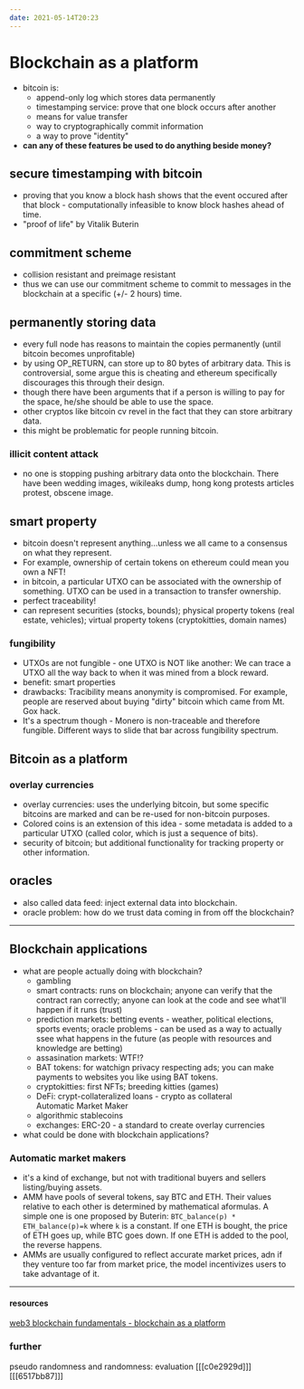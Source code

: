 ```yaml
---
date: 2021-05-14T20:23
---
```


# Blockchain as a platform

- bitcoin is:
  - append-only log which stores data permanently
  - timestamping service: prove that one block occurs after another
  - means for value transfer
  - way to cryptographically commit information
  - a way to prove "identity"
- **can any of these features be used to do anything beside money?**

## secure timestamping with bitcoin
- proving that you know a block hash shows that the event occured after that block - computationally infeasible to know block hashes ahead of time.
- "proof of life" by Vitalik Buterin

## commitment scheme
- collision resistant and preimage resistant
- thus we can use our commitment scheme to commit to messages in the blockchain at a specific (+/- 2 hours) time.

## permanently storing data
- every full node has reasons to maintain the copies permanently (until bitcoin becomes unprofitable)
- by using OP_RETURN, can store up to 80 bytes of arbitrary data. This is controversial, some argue this is cheating and ethereum specifically discourages this through their design.
- though there have been arguments that if a person is willing to pay for the space, he/she should be able to use the space.
- other cryptos like bitcoin cv revel in the fact that they can store arbitrary data.
- this might be problematic for people running bitcoin.

### illicit content attack
- no one is stopping pushing arbitrary data onto the blockchain. There have been wedding images, wikileaks dump, hong kong protests articles protest, obscene image.


## smart property
- bitcoin doesn't represent anything...unless we all came to a consensus on what they represent.
- For example, ownership of certain tokens on ethereum could mean you own a NFT!
- in bitcoin, a particular UTXO can be associated with the ownership of something. UTXO can be used in a transaction to transfer ownership.
- perfect traceability!
- can represent securities (stocks, bounds); physical property tokens (real estate, vehicles); virtual property tokens (cryptokitties, domain names)

### fungibility
- UTXOs are not fungible - one UTXO is NOT like another: We can trace a UTXO all the way back to when it was mined from a block reward.
- benefit: smart properties
- drawbacks: Tracibility means anonymity is compromised. For example, people are reserved about buying "dirty" bitcoin which came from Mt. Gox hack.
- It's a spectrum though - Monero is non-traceable and therefore fungible. Different ways to slide that bar across fungibility spectrum.

## Bitcoin as a platform

### overlay currencies
- overlay currencies: uses the underlying bitcoin, but some specific bitcoins are marked and can be re-used for non-bitcoin purposes.
- Colored coins is an extension of this idea - some metadata is added to a particular UTXO (called color, which is just a sequence of bits).
- security of bitcoin; but additional functionality for tracking property or other information.


## oracles 
- also called data feed: inject external data into blockchain.
- oracle problem: how do we trust data coming in from off the blockchain?

---
## Blockchain applications
- what are people actually doing with blockchain?
  - gambling
  - smart contracts: runs on blockchain; anyone can verify that the contract ran correctly; anyone can look at the code and see what'll happen if it runs (trust)
  - prediction markets: betting events - weather, political elections, sports events; oracle problems - can be used as a way to actually ssee what happens in the future (as people with resources and knowledge are betting)
  - assasination markets: WTF!?
  - BAT tokens: for watchign privacy respecting ads; you can make payments to websites you like using BAT tokens.
  - cryptokitties: first NFTs; breeding kitties (games)
  - DeFi: crypt-collateralized loans - crypto as collateral  
    Automatic Market Maker
  - algorithmic stablecoins
  - exchanges: ERC-20 - a standard to create overlay currencies 
- what could be done with blockchain applications?


### Automatic market makers
- it's a kind of exchange, but not with traditional buyers and sellers listing/buying assets.
- AMM have pools of several tokens, say BTC and ETH. Their values relative to each other is determined by mathematical aformulas. A simple one is one proposed by Buterin: `BTC_balance(p) * ETH_balance(p)=k` where `k` is a constant. If one ETH is bought, the price of ETH goes up, while BTC goes down. If one ETH is added to the pool, the reverse happens. 
- AMMs are usually configured to reflect accurate market prices, adn if they venture too far from market price, the model incentivizes users to take advantage of it.

---
#### resources

[web3 blockchain fundamentals - blockchain as a platform](https://www.youtube.com/watch?v=4YRMmHwaalU&list=PLxVihxZC42nF_MCN9PTvZMIifRjx9cZ2J&index=16)


### further
pseudo randomness and randomness: evaluation
[[[c0e2929d]]]
[[[6517bb87]]]
